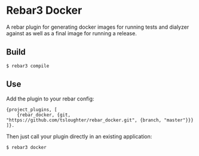 Rebar3 Docker
=====

A rebar plugin for generating docker images for running tests and dialyzer against as well as a final image for running a release.

Build
-----

    $ rebar3 compile

Use
---

Add the plugin to your rebar config:

    {project_plugins, [
        {rebar_docker, {git, "https://github.com/tsloughter/rebar_docker.git", {branch, "master"}}}
    ]}.

Then just call your plugin directly in an existing application:


    $ rebar3 docker
    
